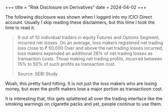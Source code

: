 
+++
title = "Risk Disclosure on Derivatives"
date = 2024-04-02
+++

The following disclosure was shown when I logged into my ICICI Direct account. Usually I skip reading these disclaimers, but this time I took the time to read it.

> 9 out of 10 individual traders in equity Futures and Options Segment, incurred net losses.
> On an average, loss makers registered net trading loss close to ₹ 50,000
> Over and above the net trading losses incurred, loss makers expended an additional 28% of net trading losses as transaction costs.
> Those making net trading profits, incurred between 15% to 50% of such profits as transaction cost.
>
>    Source: SEBI Study

Woah, this pretty hard hitting. It is not just the loss makers who are losing money, but even the profit makers lose a major portion as transactioon cost.

It is interesting that, this gets splattered all over the trading interface like the smoking warnings on cigarette packs and yet, people continue to use them.
